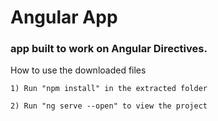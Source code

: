 # Angular App
### app built to work on Angular Directives.

How to use the downloaded files

    1) Run "npm install" in the extracted folder

    2) Run "ng serve --open" to view the project
